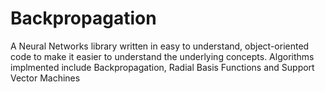 # Backpropagation

A Neural Networks library written in easy to understand, object-oriented code to make it easier to understand the underlying concepts.
Algorithms implmented include Backpropagation, Radial Basis Functions and  Support Vector Machines
